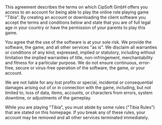 This agreement describes the terms on which CipSoft GmbH offers you access to an account for being able to play the online role playing game "Tibia". By creating an account or downloading the client software you accept the terms and conditions below and state that you are of full legal age in your country or have the permission of your parents to play this game.

You agree that the use of the software is at your sole risk. We provide the software, the game, and all other services "as is". We disclaim all warranties or conditions of any kind, expressed, implied or statutory, including without limitation the implied warranties of title, non-infringement, merchantability and fitness for a particular purpose. We do not ensure continuous, error-free, secure or virus-free operation of the software, the game, or your account.

We are not liable for any lost profits or special, incidental or consequential damages arising out of or in connection with the game, including, but not limited to, loss of data, items, accounts, or characters from errors, system downtime, or adjustments of the gameplay.

While you are playing "Tibia", you must abide by some rules ("Tibia Rules") that are stated on this homepage. If you break any of these rules, your account may be removed and all other services terminated immediately.
